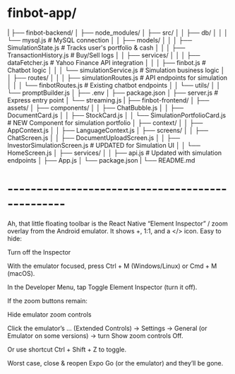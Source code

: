 # finbot-app/
|
├── finbot-backend/
│   ├── node_modules/
│   ├── src/
│   │   ├── db/
│   │   │   └── mysql.js                 # MySQL connection
│   │   ├── models/
│   │   │   ├── SimulationState.js       # Tracks user's portfolio & cash
│   │   │   ├── TransactionHistory.js    # Buy/Sell logs
│   │   ├── services/
│   │   │   ├── dataFetcher.js           # Yahoo Finance API integration
│   │   │   ├── finbot.js                # Chatbot logic
│   │   │   └── simulationService.js     # Simulation business logic
│   │   ├── routes/
│   │   │   ├── simulationRoutes.js      # API endpoints for simulation
│   │   │   └── finbotRoutes.js          # Existing chatbot endpoints
│   │   └── utils/
│   │       └── promptBuilder.js
│   ├── .env
│   ├── package.json
│   ├── server.js                        # Express entry point
│   └── streaming.js
|
├── finbot-frontend/
│   ├── assets/
│   ├── components/
│   │   ├── ChatBubble.js
│   │   ├── DocumentCard.js
│   │   ├── StockCard.js
│   │   └── SimulationPortfolioCard.js   # NEW Component for simulation portfolio
│   ├── context/
│   │   ├── AppContext.js
│   │   ├── LanguageContext.js
│   ├── screens/
│   │   ├── ChatScreen.js
│   │   ├── DocumentUploadScreen.js
│   │   ├── InvestorSimulationScreen.js  # UPDATED for Simulation UI
│   │   └── HomeScreen.js
│   ├── services/
│   │   ├── api.js                       # Updated with simulation endpoints
│   ├── App.js
│   └── package.json
|
└── README.md

# ------------------------------------------------

Ah, that little floating toolbar is the React Native “Element Inspector” / zoom overlay from the Android emulator. It shows +, 1:1, and a </> icon. Easy to hide:

Turn off the Inspector

With the emulator focused, press Ctrl + M (Windows/Linux) or Cmd + M (macOS).

In the Developer Menu, tap Toggle Element Inspector (turn it off).

If the zoom buttons remain:

Hide emulator zoom controls

Click the emulator’s … (Extended Controls) → Settings → General (or Emulator on some versions) → turn Show zoom controls Off.

Or use shortcut Ctrl + Shift + Z to toggle.

Worst case, close & reopen Expo Go (or the emulator) and they’ll be gone.
